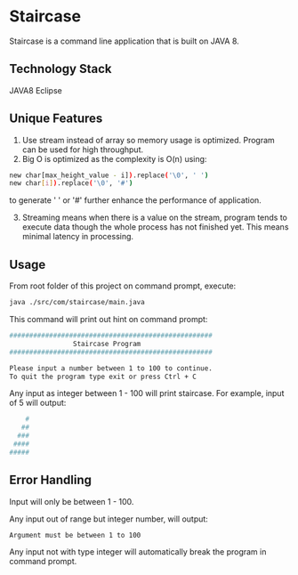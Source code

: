 # Staircase
Staircase is a command line application that is built on JAVA 8.

## Technology Stack
JAVA8
Eclipse

## Unique Features
1. Use stream instead of array so memory usage is optimized. Program can be used for high throughput.
2. Big O is optimized as the complexity is O(n) using: 
```bash
new char[max_height_value - i]).replace('\0', ' ')
new char[i]).replace('\0', '#')
```
to generate ' ' or '#' further enhance the performance of application.

3. Streaming means when there is a value on the stream, program tends to execute data though the whole process has not finished yet. This means minimal latency in processing.

## Usage
From root folder of this project on command prompt, execute:
```bash
java ./src/com/staircase/main.java
```

This command will print out hint on command prompt:
```bash
###################################################
                Staircase Program                  
###################################################

Please input a number between 1 to 100 to continue.
To quit the program type exit or press Ctrl + C

```

Any input as integer between 1 - 100 will print staircase.
For example, input of 5 will output:
```bash
    #
   ##
  ###
 ####
#####
```

## Error Handling
Input will only be between 1 - 100.

Any input out of range but integer number, will output: 
```bash
Argument must be between 1 to 100
```

Any input not with type integer will automatically break the program in command prompt.